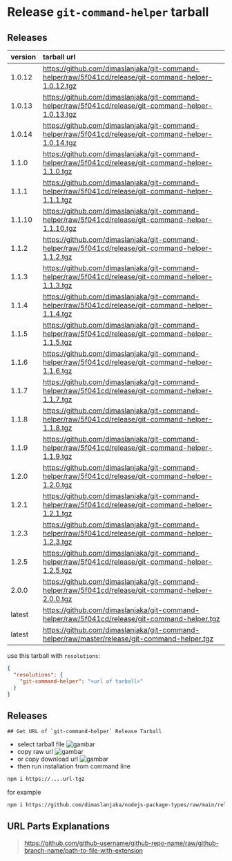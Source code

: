 # Release `git-command-helper` tarball
## Releases
| version | tarball url |
| :--- | :--- |
| 1.0.12 | https://github.com/dimaslanjaka/git-command-helper/raw/5f041cd/release/git-command-helper-1.0.12.tgz |
| 1.0.13 | https://github.com/dimaslanjaka/git-command-helper/raw/5f041cd/release/git-command-helper-1.0.13.tgz |
| 1.0.14 | https://github.com/dimaslanjaka/git-command-helper/raw/5f041cd/release/git-command-helper-1.0.14.tgz |
| 1.1.0 | https://github.com/dimaslanjaka/git-command-helper/raw/5f041cd/release/git-command-helper-1.1.0.tgz |
| 1.1.1 | https://github.com/dimaslanjaka/git-command-helper/raw/5f041cd/release/git-command-helper-1.1.1.tgz |
| 1.1.10 | https://github.com/dimaslanjaka/git-command-helper/raw/5f041cd/release/git-command-helper-1.1.10.tgz |
| 1.1.2 | https://github.com/dimaslanjaka/git-command-helper/raw/5f041cd/release/git-command-helper-1.1.2.tgz |
| 1.1.3 | https://github.com/dimaslanjaka/git-command-helper/raw/5f041cd/release/git-command-helper-1.1.3.tgz |
| 1.1.4 | https://github.com/dimaslanjaka/git-command-helper/raw/5f041cd/release/git-command-helper-1.1.4.tgz |
| 1.1.5 | https://github.com/dimaslanjaka/git-command-helper/raw/5f041cd/release/git-command-helper-1.1.5.tgz |
| 1.1.6 | https://github.com/dimaslanjaka/git-command-helper/raw/5f041cd/release/git-command-helper-1.1.6.tgz |
| 1.1.7 | https://github.com/dimaslanjaka/git-command-helper/raw/5f041cd/release/git-command-helper-1.1.7.tgz |
| 1.1.8 | https://github.com/dimaslanjaka/git-command-helper/raw/5f041cd/release/git-command-helper-1.1.8.tgz |
| 1.1.9 | https://github.com/dimaslanjaka/git-command-helper/raw/5f041cd/release/git-command-helper-1.1.9.tgz |
| 1.2.0 | https://github.com/dimaslanjaka/git-command-helper/raw/5f041cd/release/git-command-helper-1.2.0.tgz |
| 1.2.1 | https://github.com/dimaslanjaka/git-command-helper/raw/5f041cd/release/git-command-helper-1.2.1.tgz |
| 1.2.3 | https://github.com/dimaslanjaka/git-command-helper/raw/5f041cd/release/git-command-helper-1.2.3.tgz |
| 1.2.5 | https://github.com/dimaslanjaka/git-command-helper/raw/5f041cd/release/git-command-helper-1.2.5.tgz |
| 2.0.0 | https://github.com/dimaslanjaka/git-command-helper/raw/5f041cd/release/git-command-helper-2.0.0.tgz |
| latest | https://github.com/dimaslanjaka/git-command-helper/raw/5f041cd/release/git-command-helper.tgz |
| latest | https://github.com/dimaslanjaka/git-command-helper/raw/master/release/git-command-helper.tgz |

use this tarball with `resolutions`:
```json
{
  "resolutions": {
    "git-command-helper": "<url of tarball>"
  }
}
```

## Releases

    ## Get URL of `git-command-helper` Release Tarball
- select tarball file
![gambar](https://user-images.githubusercontent.com/12471057/203216375-8af4b5d9-00c2-40fb-8d3d-d220beaabd46.png)
- copy raw url
![gambar](https://user-images.githubusercontent.com/12471057/203216508-7590cbb9-a1ce-47d6-96ca-8d82149f0762.png)
- or copy download url
![gambar](https://user-images.githubusercontent.com/12471057/203216541-3807d2c3-5213-49f3-b93d-c626dbae3b2e.png)
- then run installation from command line
```bash
npm i https://....url-tgz
```
for example
```bash
npm i https://github.com/dimaslanjaka/nodejs-package-types/raw/main/release/nodejs-package-types.tgz
```

## URL Parts Explanations
> https://github.com/github-username/github-repo-name/raw/github-branch-name/path-to-file-with-extension
